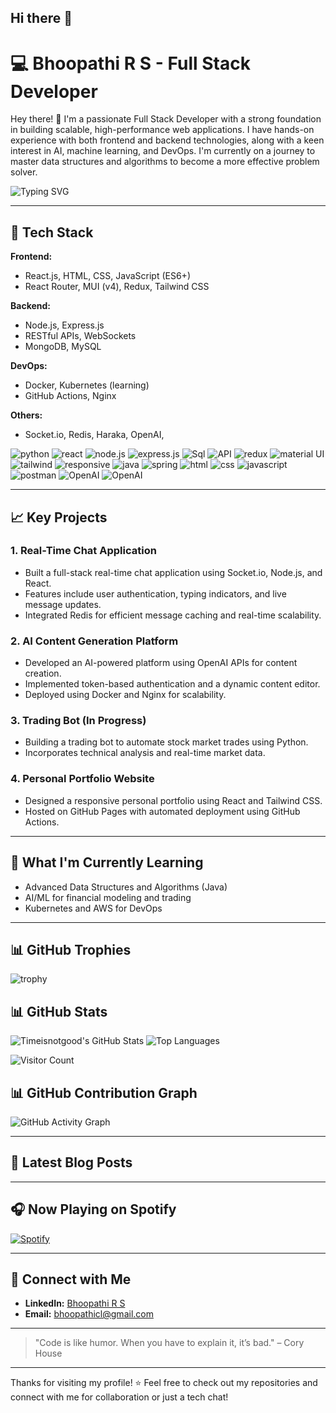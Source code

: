 ## Hi there 👋

<!--
**timeisnotgood/timeisnotgood** is a ✨ _special_ ✨ repository because its `README.md` (this file) appears on your GitHub profile.

Here are some ideas to get you started:

- 🔭 I’m currently working on ...
- 🌱 I’m currently learning ...
- 👯 I’m looking to collaborate on ...
- 🤔 I’m looking for help with ...
- 💬 Ask me about ...
- 📫 How to reach me: ...
- 😄 Pronouns: ...
- ⚡ Fun fact: ...
-->

# 💻 **Bhoopathi R S - Full Stack Developer**

Hey there! 👋 I'm a passionate Full Stack Developer with a strong foundation in building scalable, high-performance web applications. I have hands-on experience with both frontend and backend technologies, along with a keen interest in AI, machine learning, and DevOps. I'm currently on a journey to master data structures and algorithms to become a more effective problem solver.

![Typing SVG](https://readme-typing-svg.herokuapp.com?lines=Full+Stack+Developer;AI/ML+Enthusiast;Open+Source+Contributor;Lifelong+Learner\&center=true\&width=500)

---

## 🚀 **Tech Stack**

**Frontend:**

* React.js, HTML, CSS, JavaScript (ES6+)
* React Router, MUI (v4), Redux, Tailwind CSS

**Backend:**

* Node.js, Express.js
* RESTful APIs, WebSockets
* MongoDB, MySQL

**DevOps:**

* Docker, Kubernetes (learning)
* GitHub Actions, Nginx

**Others:**

* Socket.io, Redis, Haraka, OpenAI, 

![python](https://img.icons8.com/?size=50&id=13441&format=png&color=000000)
![react](https://img.icons8.com/?size=50&id=123603&format=png&color=000000)
![node.js](https://img.icons8.com/?size=50&id=54087&format=png&color=000000)
![express.js](https://img.icons8.com/?size=50&id=kg46nzoJrmTR&format=png&color=000000)
![Sql](https://img.icons8.com/?size=50&id=J6KcaRLsTgpZ&format=png&color=000000)
![API](https://img.icons8.com/?size=100&id=121837&format=png&color=000000)
![redux](https://img.icons8.com/?size=50&id=b6vIINYN0kfW&format=png&color=000000)
![material UI](https://img.icons8.com/?size=50&id=gFw7X5Tbl3ss&format=png&color=000000)
![tailwind](https://img.icons8.com/?size=50&id=CIAZz2CYc6Kc&format=png&color=000000)
![responsive](https://img.icons8.com/?size=50&id=55046&format=png&color=000000)
![java](https://img.icons8.com/?size=50&id=13679&format=png&color=000000)
![spring](https://img.icons8.com/?size=50&id=90519&format=png&color=000000)
![html](https://img.icons8.com/?size=50&id=20909&format=png&color=000000)
![css](https://img.icons8.com/?size=50&id=YjeKwnSQIBUq&format=png&color=000000)
![javascript](https://img.icons8.com/?size=50&id=108784&format=png&color=000000)
![postman](https://img.icons8.com/?size=50&id=EPbEfEa7o8CB&format=png&color=000000)
![OpenAI](https://img.icons8.com/?size=50&id=ka3InxFU3QZa&format=png&color=000000)
![OpenAI](https://img.icons8.com/?size=50&id=ka3InxFU3QZa&format=png&color=000000)

---

## 📈 **Key Projects**

### **1. Real-Time Chat Application**

* Built a full-stack real-time chat application using Socket.io, Node.js, and React.
* Features include user authentication, typing indicators, and live message updates.
* Integrated Redis for efficient message caching and real-time scalability.

### **2. AI Content Generation Platform**

* Developed an AI-powered platform using OpenAI APIs for content creation.
* Implemented token-based authentication and a dynamic content editor.
* Deployed using Docker and Nginx for scalability.

### **3. Trading Bot (In Progress)**

* Building a trading bot to automate stock market trades using Python.
* Incorporates technical analysis and real-time market data.

### **4. Personal Portfolio Website**

* Designed a responsive personal portfolio using React and Tailwind CSS.
* Hosted on GitHub Pages with automated deployment using GitHub Actions.

---

## 🌱 **What I'm Currently Learning**

* Advanced Data Structures and Algorithms (Java)
* AI/ML for financial modeling and trading
* Kubernetes and AWS for DevOps

---

## 📊 **GitHub Trophies**

![trophy](https://github-profile-trophy.vercel.app/?username=timeisnotgood\&theme=onedark)

## 📊 **GitHub Stats**

![Timeisnotgood's GitHub Stats](https://github-readme-stats.vercel.app/api?username=timeisnotgood\&show_icons=true\&theme=radical)
![Top Languages](https://github-readme-stats.vercel.app/api/top-langs/?username=timeisnotgood\&layout=compact\&theme=radical)

![Visitor Count](https://komarev.com/ghpvc/?username=timeisnotgood\&color=blue)

## 📊 **GitHub Contribution Graph**

![GitHub Activity Graph](https://activity-graph.herokuapp.com/graph?username=timeisnotgood\&theme=react-dark)

---

## 📕 Latest Blog Posts

<!-- BLOG-POST-LIST:START -->

<!-- BLOG-POST-LIST:END -->

---

## 🎧 Now Playing on Spotify

[![Spotify](https://novatorem.vercel.app/api/spotify)](https://open.spotify.com/user/timeisnotgood)

---

## 🤝 **Connect with Me**

- **LinkedIn:** [Bhoopathi R S](https://www.linkedin.com/in/bhoopathirs/)
- **Email:** [bhoopathicl@gmail.com](mailto:bhoopathicl@gmail.com)
<!-- * Portfolio: [Your Portfolio Link](https://your-portfolio.com) -->

---

> "Code is like humor. When you have to explain it, it’s bad." – Cory House

---

Thanks for visiting my profile! ⭐ Feel free to check out my repositories and connect with me for collaboration or just a tech chat!

